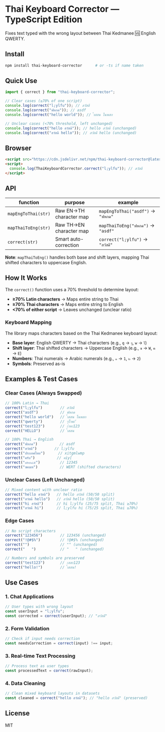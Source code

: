 # Thai Keyboard Corrector — TypeScript Edition

Fixes text typed with the wrong layout between Thai Kedmanee 🆚 English QWERTY.

## Install

```bash
npm install thai-keyboard-corrector      # or -ts if name taken
```

## Quick Use

```ts
import { correct } from "thai-keyboard-corrector";

// Clear cases (≥70% of one script)
console.log(correct("l;ylfu")); // สวัสดี
console.log(correct("ฟหกด")); // asdf
console.log(correct("hello world")); // ้ำสสน ไนพสก

// Unclear cases (<70% threshold, left unchanged)
console.log(correct("hello สวัสดี")); // hello สวัสดี (unchanged)
console.log(correct("สวัสดี hello")); // สวัสดี hello (unchanged)
```

## Browser

```html
<script src="https://cdn.jsdelivr.net/npm/thai-keyboard-corrector@latest/dist/thai-keyboard-corrector.js"></script>
<script>
  console.log(ThaiKeyboardCorrector.correct("l;ylfu")); // สวัสดี
</script>
```

## API

| function            | purpose                  | example                    |
| ------------------- | ------------------------ | -------------------------- |
| `mapEngToThai(str)` | Raw EN→TH character map  | `mapEngToThai("asdf")` → `"ฟหกด"` |
| `mapThaiToEng(str)` | Raw TH→EN character map  | `mapThaiToEng("ฟหกด")` → `"asdf"` |
| `correct(str)`      | Smart auto-correction    | `correct("l;ylfu")` → `"สวัสดี"` |

**Note**: `mapThaiToEng()` handles both base and shift layers, mapping Thai shifted characters to uppercase English.

## How It Works

The `correct()` function uses a 70% threshold to determine layout:

- **≥70% Latin characters** → Maps entire string to Thai
- **≥70% Thai characters** → Maps entire string to English  
- **<70% of either script** → Leaves unchanged (unclear ratio)

### Keyboard Mapping

The library maps characters based on the Thai Kedmanee keyboard layout:

- **Base layer**: English QWERTY → Thai characters (e.g., `q` → `ๆ`, `w` → `ไ`)
- **Shift layer**: Thai shifted characters → Uppercase English (e.g., `ฃ` → `W`, `ฅ` → `E`)
- **Numbers**: Thai numerals → Arabic numerals (e.g., `๑` → `1`, `๒` → `2`)
- **Symbols**: Preserved as-is

## Examples & Test Cases

### Clear Cases (Always Swapped)

```ts
// 100% Latin → Thai
correct("l;ylfu")        // สวัสดี
correct("asdf")          // ฟหกด
correct("hello world")   // ้ำสสน ไนพสก
correct("qwerty")        // ๆไำพะั
correct("test123")       // ะำหะ123
correct("HELLO")         // ้ำสสน

// 100% Thai → English
correct("ฟหกด")          // asdf
correct("สวัสดี")        // l;ylfu
correct("ประเทศไทย")      // xitgmlwmp
correct("ครับ")          // คiy[
correct("๑๒๓๔๕")         // 12345
correct("ฃฅฆฑ")          // WERT (shifted characters)
```

### Unclear Cases (Left Unchanged)

```ts
// Mixed content with unclear ratio
correct("hello สวัสดี")   // hello สวัสดี (50/50 split)
correct("สวัสดี hello")   // สวัสดี hello (50/50 split)
correct("hi สวัสดี")      // hi l;ylfu (25/75 split, Thai ≥70%)
correct("สวัสดี hi")      // l;ylfu hi (75/25 split, Thai ≥70%)
```

### Edge Cases

```ts
// No script characters
correct("123456")        // 123456 (unchanged)
correct("!@#$%")         // !@#$% (unchanged)
correct("")              // "" (unchanged)
correct("   ")           // "   " (unchanged)

// Numbers and symbols are preserved
correct("test123")       // ะสสะ123
correct("hello!")        // ้ำสสน!
```

## Use Cases

### 1. Chat Applications
```ts
// User types with wrong layout
const userInput = "l;ylfu";
const corrected = correct(userInput); // "สวัสดี"
```

### 2. Form Validation
```ts
// Check if input needs correction
const needsCorrection = correct(input) !== input;
```

### 3. Real-time Text Processing
```ts
// Process text as user types
const processedText = correct(rawInput);
```

### 4. Data Cleaning
```ts
// Clean mixed keyboard layouts in datasets
const cleaned = correct("hello สวัสดี"); // "hello สวัสดี" (preserved)
```

## License

MIT 